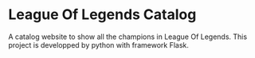 # League Of Legends Catalog

A catalog website to show all the champions in League Of Legends. This project is developped by python with framework Flask.
